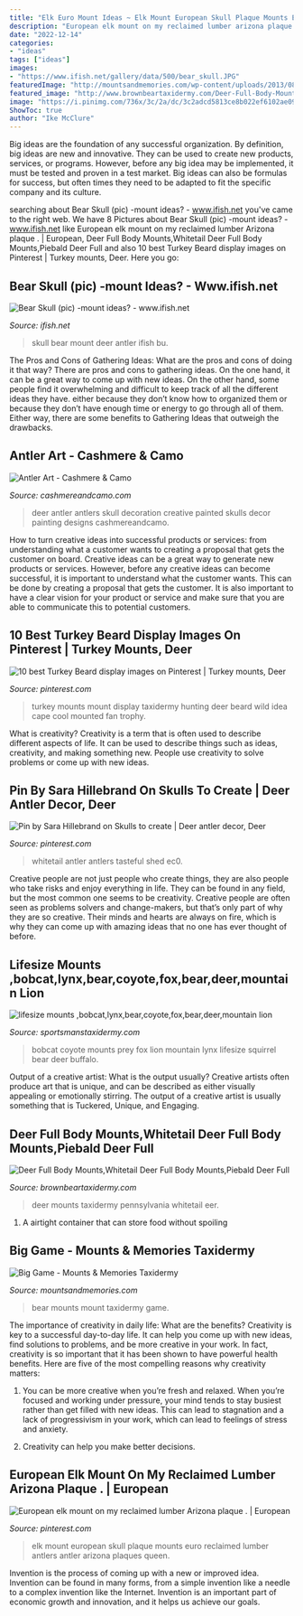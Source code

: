 ```yaml
---
title: "Elk Euro Mount Ideas ~ Elk Mount European Skull Plaque Mounts Euro Reclaimed Lumber Antlers Antler Arizona Plaques Queen"
description: "European elk mount on my reclaimed lumber arizona plaque ."
date: "2022-12-14"
categories:
- "ideas"
tags: ["ideas"]
images:
- "https://www.ifish.net/gallery/data/500/bear_skull.JPG"
featuredImage: "http://mountsandmemories.com/wp-content/uploads/2013/08/Bear-Mount1.jpg"
featured_image: "http://www.brownbeartaxidermy.com/Deer-Full-Body-Mount/Deer-Full-Body-Mount-Pennsylvania.jpg"
image: "https://i.pinimg.com/736x/3c/2a/dc/3c2adcd5813ce8b022ef6102ae09c5d2--turkey-mounts-ideas-taxidermy.jpg"
ShowToc: true
author: "Ike McClure"
---
```



Big ideas are the foundation of any successful organization. By definition, big ideas are new and innovative. They can be used to create new products, services, or programs. However, before any big idea may be implemented, it must be tested and proven in a test market. Big ideas can also be formulas for success, but often times they need to be adapted to fit the specific company and its culture.

	

		
searching about Bear Skull (pic) -mount ideas? - www.ifish.net you've came to the right web. We have 8 Pictures about Bear Skull (pic) -mount ideas? - www.ifish.net like European elk mount on my reclaimed lumber Arizona plaque . | European, Deer Full Body Mounts,Whitetail Deer Full Body Mounts,Piebald Deer Full and also 10 best Turkey Beard display images on Pinterest | Turkey mounts, Deer. Here you go:
		
    
## Bear Skull (pic) -mount Ideas? - Www.ifish.net

<img loading=lazy src="https://www.ifish.net/gallery/data/500/bear_skull.JPG" onerror="this.onerror=null;this.src='https://tse1.mm.bing.net/th?id=OIP.EV4KINsO-3wZGuP8EI8Q0gHaJ4&amp;pid=15.1';" alt="Bear Skull (pic) -mount ideas? - www.ifish.net">

_Source: ifish.net_

>skull bear mount deer antler ifish bu. 

	

The Pros and Cons of Gathering Ideas: What are the pros and cons of doing it that way?
There are pros and cons to gathering ideas. On the one hand, it can be a great way to come up with new ideas. On the other hand, some people find it overwhelming and difficult to keep track of all the different ideas they have. either because they don’t know how to organized them or because they don’t have enough time or energy to go through all of them. Either way, there are some benefits to Gathering Ideas that outweigh the drawbacks.

    
## Antler Art - Cashmere &amp; Camo

<img loading=lazy src="http://cashmereandcamo.com/wp-content/uploads/2013/03/6cd7157fa048422fb50753cb42784225.jpg" onerror="this.onerror=null;this.src='https://tse1.mm.bing.net/th?id=OIP.MqADkj0J-xxgGM-l5BcZVAHaKC&amp;pid=15.1';" alt="Antler Art - Cashmere &amp; Camo">

_Source: cashmereandcamo.com_

>deer antler antlers skull decoration creative painted skulls decor painting designs cashmereandcamo. 

	

How to turn creative ideas into successful products or services: from understanding what a customer wants to creating a proposal that gets the customer on board.
Creative ideas can be a great way to generate new products or services. However, before any creative ideas can become successful, it is important to understand what the customer wants. This can be done by creating a proposal that gets the customer. It is also important to have a clear vision for your product or service and make sure that you are able to communicate this to potential customers.

    
## 10 Best Turkey Beard Display Images On Pinterest | Turkey Mounts, Deer

<img loading=lazy src="https://i.pinimg.com/736x/3c/2a/dc/3c2adcd5813ce8b022ef6102ae09c5d2--turkey-mounts-ideas-taxidermy.jpg" onerror="this.onerror=null;this.src='https://tse2.mm.bing.net/th?id=OIP.c1J7-tNjyocv8RW0yzWfWAHaNF&amp;pid=15.1';" alt="10 best Turkey Beard display images on Pinterest | Turkey mounts, Deer">

_Source: pinterest.com_

>turkey mounts mount display taxidermy hunting deer beard wild idea cape cool mounted fan trophy. 

	

What is creativity?
Creativity is a term that is often used to describe different aspects of life. It can be used to describe things such as ideas, creativity, and making something new. People use creativity to solve problems or come up with new ideas.

    
## Pin By Sara Hillebrand On Skulls To Create | Deer Antler Decor, Deer

<img loading=lazy src="https://i.pinimg.com/736x/72/c3/d8/72c3d83ae8430fe678b769149bfded37.jpg" onerror="this.onerror=null;this.src='https://tse4.mm.bing.net/th?id=OIP.6eB9WW_fQhYiMd37IsQ7XgHaNK&amp;pid=15.1';" alt="Pin by Sara Hillebrand on Skulls to create | Deer antler decor, Deer">

_Source: pinterest.com_

>whitetail antler antlers tasteful shed ec0. 

	

Creative people are not just people who create things, they are also people who take risks and enjoy everything in life. They can be found in any field, but the most common one seems to be creativity. Creative people are often seen as problems solvers and change-makers, but that’s only part of why they are so creative. Their minds and hearts are always on fire, which is why they can come up with amazing ideas that no one has ever thought of before.

    
## Lifesize Mounts ,bobcat,lynx,bear,coyote,fox,bear,deer,mountain Lion

<img loading=lazy src="http://www.sportsmanstaxidermy.com/images/bobcat.jpg" onerror="this.onerror=null;this.src='https://tse3.mm.bing.net/th?id=OIP.GKsJ3h9tAFA_jVktZO8GYwHaIX&amp;pid=15.1';" alt="lifesize mounts ,bobcat,lynx,bear,coyote,fox,bear,deer,mountain lion">

_Source: sportsmanstaxidermy.com_

>bobcat coyote mounts prey fox lion mountain lynx lifesize squirrel bear deer buffalo. 

	

Output of a creative artist: What is the output usually?
Creative artists often produce art that is unique, and can be described as either visually appealing or emotionally stirring. The output of a creative artist is usually something that is Tuckered, Unique, and Engaging.

    
## Deer Full Body Mounts,Whitetail Deer Full Body Mounts,Piebald Deer Full

<img loading=lazy src="http://www.brownbeartaxidermy.com/Deer-Full-Body-Mount/Deer-Full-Body-Mount-Pennsylvania.jpg" onerror="this.onerror=null;this.src='https://tse1.mm.bing.net/th?id=OIP.RAt5hXi8aYfLZDH90RoMLAHaGV&amp;pid=15.1';" alt="Deer Full Body Mounts,Whitetail Deer Full Body Mounts,Piebald Deer Full">

_Source: brownbeartaxidermy.com_

>deer mounts taxidermy pennsylvania whitetail eer. 

	

1. A airtight container that can store food without spoiling 

    
## Big Game - Mounts &amp; Memories Taxidermy

<img loading=lazy src="http://mountsandmemories.com/wp-content/uploads/2013/08/Bear-Mount1.jpg" onerror="this.onerror=null;this.src='https://tse1.mm.bing.net/th?id=OIP.qsb2gsekPmEwoves0naSjAHaFj&amp;pid=15.1';" alt="Big Game - Mounts &amp; Memories Taxidermy">

_Source: mountsandmemories.com_

>bear mounts mount taxidermy game. 

	

The importance of creativity in daily life: What are the benefits?
Creativity is key to a successful day-to-day life. It can help you come up with new ideas, find solutions to problems, and be more creative in your work. In fact, creativity is so important that it has been shown to have powerful health benefits. Here are five of the most compelling reasons why creativity matters: 
1. You can be more creative when you’re fresh and relaxed. When you’re focused and working under pressure, your mind tends to stay busiest rather than get filled with new ideas. This can lead to stagnation and a lack of progressivism in your work, which can lead to feelings of stress and anxiety. 

2. Creativity can help you make better decisions.

    
## European Elk Mount On My Reclaimed Lumber Arizona Plaque . | European

<img loading=lazy src="https://i.pinimg.com/originals/e5/a5/28/e5a528d4e8e503c598451a7755bf5759.jpg" onerror="this.onerror=null;this.src='https://tse3.mm.bing.net/th?id=OIP.cGDQRuZwgHtEoy_N72jXfgHaJ4&amp;pid=15.1';" alt="European elk mount on my reclaimed lumber Arizona plaque . | European">

_Source: pinterest.com_

>elk mount european skull plaque mounts euro reclaimed lumber antlers antler arizona plaques queen. 

	

Invention is the process of coming up with a new or improved idea. Invention can be found in many forms, from a simple invention like a needle to a complex invention like the Internet. Invention is an important part of economic growth and innovation, and it helps us achieve our goals.

